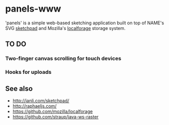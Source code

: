 # panels-www

'panels' is a simple web-based sketching application built on top of NAME's
SVG [sketchpad](http://ianli.com/sketchpad/) and Mozilla's
[localforage](https://github.com/mozilla/localforage) storage system.

## TO DO

### Two-finger canvas scrolling for touch devices

### Hooks for uploads

## See also

* http://ianli.com/sketchpad/
* http://raphaeljs.com/
* https://github.com/mozilla/localforage
* https://github.com/straup/java-ws-raster

